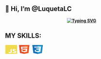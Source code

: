<h2><Strong>👋 Hi, I’m @LuquetaLC</h2>




<p align="center"><a href="https://git.io/typing-svg"><img src="https://readme-typing-svg.demolab.com?font=Fira+Code&pause=1000&color=7540F7&center=true&random=false&width=435&lines=Estudante+de+programa%C3%A7%C3%A3o" alt="Typing SVG" /></a></p>


<h2><strong>MY SKILLS:</h2>
  <img align="center" alt="Js" height="30" width="40" src="https://raw.githubusercontent.com/devicons/devicon/master/icons/javascript/javascript-plain.svg">
  <img align="center" alt="HTML" height="30" width="40" src="https://raw.githubusercontent.com/devicons/devicon/master/icons/html5/html5-original.svg">
  <img align="center" alt="CSS" height="30" width="40" src="https://raw.githubusercontent.com/devicons/devicon/master/icons/css3/css3-original.svg">


<!---
LuquetaLC/LuquetaLC is a ✨ special ✨ repository because its `README.md` (this file) appears on your GitHub profile.
You can click the Preview link to take a look at your changes.
--->

